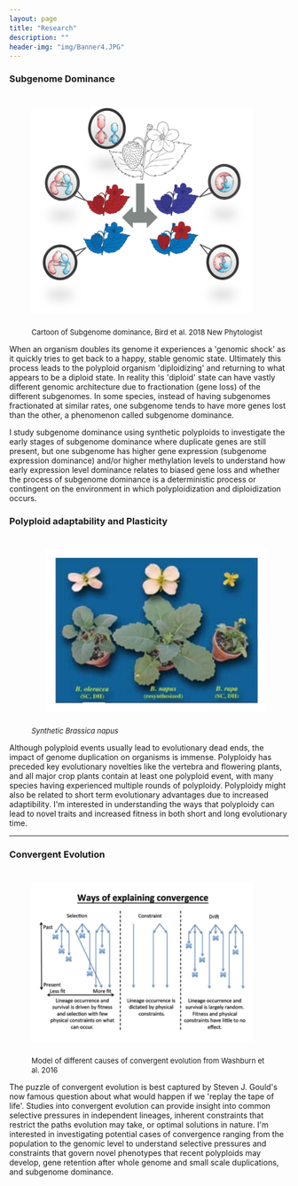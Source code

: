 ```yaml
---
layout: page
title: "Research"
description: ""
header-img: "img/Banner4.JPG"
---
```


### Subgenome Dominance

<div class="left_figure"><figure>
        <img src="/img/Fig2.png" alt="Subgenome Dominance" style="float: right" width="400" hspace="25" vspace="25" />
        <figcaption>
                <font size="2">Cartoon of Subgenome dominance, Bird et al. 2018 New Phytologist </font>
        </figcaption>
</figure></div>

When an organism doubles its genome it experiences a 'genomic shock' as it quickly tries to get back to a happy, stable genomic state. Ultimately this process leads to the polyploid organism 'diploidizing' and returning to what appears to be a diploid state. In reality this 'diploid' state can have vastly different genomic architecture due to fractionation (gene loss) of the different subgenomes. In some species, instead of having subgenomes fractionated at similar rates, one subgenome tends to have more genes lost than the other, a phenomenon called subgenome dominance.

I study subgenome dominance using synthetic polyploids to investigate the early stages of subgenome dominance where duplicate genes are still present, but one subgenome has higher gene expression (subgenome expression dominance) and/or higher methylation levels to understand how early expression level dominance relates to biased gene loss and whether the process of subgenome dominance is a deterministic process or contingent on the environment in which polyploidization and diploidization occurs.

### Polyploid adaptability and Plasticity

<div class="right_figure"><figure>
	<img src="/img/polyploid2.png" alt="BNapus" style="float: left" width="400" hspace="25" vspace="25" />
	<figcaption>
		<font size="2"><i>Synthetic Brassica napus</i></font>
	</figcaption>
</figure></div>

Although polyploid events usually lead to evolutionary dead ends, the impact of genome duplication on organisms is immense. Polyploidy has preceded key evolutionary novelties like the vertebra and flowering plants, and all major crop plants contain at least one polyploid event, with many species having experienced multiple rounds of polyploidy. Polyploidy might also be related to short term evolutionary advantages due to increased adaptibility. I'm interested in understanding the ways that polyploidy can lead to novel traits and increased fitness in both short and long evolutionary time.


___

### Convergent Evolution
<div class="left_figure"><figure>
        <img src="/img/Convergence.png" alt="Convergence" style="float: right" width="400" hspace="25" vspace="25" />
        <figcaption>
                <font size="2">Model of different causes of convergent evolution from Washburn et al. 2016</font>
        </figcaption>
</figure></div>

The puzzle of convergent evolution is best captured by Steven J. Gould's now famous question about what would happen if we 'replay the tape of life'. Studies into convergent evolution can provide insight into common selective pressures in independent lineages, inherent constraints that restrict the paths evolution may take, or optimal solutions in nature. I'm interested in investigating potential cases of convergence ranging from the population to the genomic level to understand selective pressures and constraints that govern novel phenotypes that recent polyploids may develop, gene retention after whole genome and small scale duplications, and subgenome dominance.

